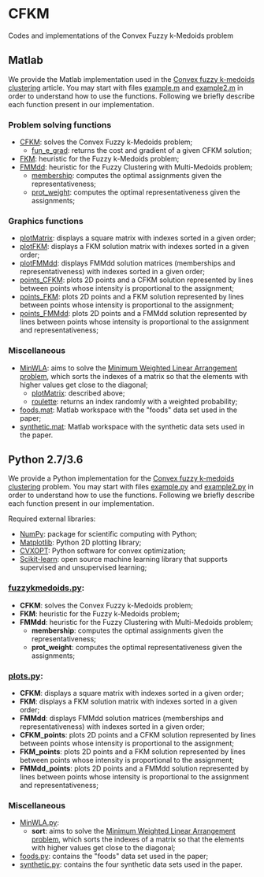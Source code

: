 # CFKM
Codes and implementations of the Convex Fuzzy k-Medoids problem

## Matlab
We provide the Matlab implementation used in the [Convex fuzzy k-medoids clustering](https://doi.org/10.1016/j.fss.2020.01.001) article. You may start with files [example.m](https://github.com/danielnopinheiro/CFKM/blob/master/matlab/example.m) and [example2.m](https://github.com/danielnopinheiro/CFKM/blob/master/matlab/example2.m) in order to understand how to use the functions. Following we briefly describe each function present in our implementation.

### Problem solving functions
* [CFKM](https://github.com/danielnopinheiro/CFKM/blob/master/matlab/CFKM.m): solves the Convex Fuzzy k-Medoids problem;
  * [fun_e_grad](https://github.com/danielnopinheiro/CFKM/blob/master/matlab/fun_e_grad.m): returns the cost and gradient of a given CFKM solution;
* [FKM](https://github.com/danielnopinheiro/CFKM/blob/master/matlab/FKM.m): heuristic for the Fuzzy k-Medoids problem;
* [FMMdd](https://github.com/danielnopinheiro/CFKM/blob/master/matlab/FMMdd.m): heuristic for the Fuzzy Clustering with Multi-Medoids problem;
  * [membership](https://github.com/danielnopinheiro/CFKM/blob/master/matlab/membership.m): computes the optimal assignments given the representativeness;
  * [prot_weight](https://github.com/danielnopinheiro/CFKM/blob/master/matlab/prot_weight.m): computes the optimal representativeness given the assignments;

### Graphics functions
* [plotMatrix](https://github.com/danielnopinheiro/CFKM/blob/master/matlab/plotMatrix.m): displays a square matrix with indexes sorted in a given order;
* [plotFKM](https://github.com/danielnopinheiro/CFKM/blob/master/matlab/plotFKM.m): displays a FKM solution matrix with indexes sorted in a given order;
* [plotFMMdd](https://github.com/danielnopinheiro/CFKM/blob/master/matlab/plotFMMdd.m): displays FMMdd solution matrices (memberships and representativeness) with indexes sorted in a given order;
* [points_CFKM](https://github.com/danielnopinheiro/CFKM/blob/master/matlab/points_CFKM.m): plots 2D points and a CFKM solution represented by lines between points whose intensity is proportional to the assignment;
* [points_FKM](https://github.com/danielnopinheiro/CFKM/blob/master/matlab/points_FKM.m): plots 2D points and a FKM solution represented by lines between points whose intensity is proportional to the assignment;
* [points_FMMdd](https://github.com/danielnopinheiro/CFKM/blob/master/matlab/points_FMMdd.m): plots 2D points and a FMMdd solution represented by lines between points whose intensity is proportional to the assignment and representativeness;

### Miscellaneous
* [MinWLA](https://github.com/danielnopinheiro/CFKM/blob/master/matlab/MinWLA.m): aims to solve the [Minimum Weighted Linear Arrangement problem](https://doi.org/10.1016/0166-218X(93)E0168-X), which sorts the indexes of a matrix so that the elements with higher values get close to the diagonal;
  * [plotMatrix](https://github.com/danielnopinheiro/CFKM/blob/master/matlab/plotMatrix.m): described above;
  * [roulette](https://github.com/danielnopinheiro/CFKM/blob/master/matlab/roulette.m): returns an index randomly with a weighted probability;
* [foods.mat](https://github.com/danielnopinheiro/CFKM/blob/master/matlab/foods.mat): Matlab workspace with the "foods" data set used in the paper;
* [synthetic.mat](https://github.com/danielnopinheiro/CFKM/blob/master/matlab/synthetic.mat): Matlab workspace with the synthetic data sets used in the paper.

## Python 2.7/3.6
We provide a Python implementation for the [Convex fuzzy k-medoids clustering](https://doi.org/10.1016/j.fss.2020.01.001) problem. You may start with files [example.py](https://github.com/danielnopinheiro/CFKM/blob/master/python/example.py) and [example2.py](https://github.com/danielnopinheiro/CFKM/blob/master/python/example2.py) in order to understand how to use the functions. Following we briefly describe each function present in our implementation.

Required external libraries:
* [NumPy](https://www.numpy.org/): package for scientific computing with Python;
* [Matplotlib](https://matplotlib.org/): Python 2D plotting library;
* [CVXOPT](https://cvxopt.org/): Python software for convex optimization;
* [Scikit-learn](https://scikit-learn.org/stable/index.html): open source machine learning library that supports supervised and unsupervised learning;

### [fuzzykmedoids.py](https://github.com/danielnopinheiro/CFKM/blob/master/python/fuzzykmedoids.py):
* **CFKM**: solves the Convex Fuzzy k-Medoids problem;
* **FKM**: heuristic for the Fuzzy k-Medoids problem;
* **FMMdd**: heuristic for the Fuzzy Clustering with Multi-Medoids problem;
  * **membership**: computes the optimal assignments given the representativeness;
  * **prot_weight**: computes the optimal representativeness given the assignments;

### [plots.py](https://github.com/danielnopinheiro/CFKM/blob/master/python/plots.py):
* **CFKM**: displays a square matrix with indexes sorted in a given order;
* **FKM**: displays a FKM solution matrix with indexes sorted in a given order;
* **FMMdd**: displays FMMdd solution matrices (memberships and representativeness) with indexes sorted in a given order;
* **CFKM_points**: plots 2D points and a CFKM solution represented by lines between points whose intensity is proportional to the assignment;
* **FKM_points**: plots 2D points and a FKM solution represented by lines between points whose intensity is proportional to the assignment;
* **FMMdd_points**: plots 2D points and a FMMdd solution represented by lines between points whose intensity is proportional to the assignment and representativeness;

### Miscellaneous
* [MinWLA.py](https://github.com/danielnopinheiro/CFKM/blob/master/python/MinWLA.py):
  * **sort**: aims to solve the [Minimum Weighted Linear Arrangement problem](https://doi.org/10.1016/0166-218X(93)E0168-X), which sorts the indexes of a matrix so that the elements with higher values get close to the diagonal;
* [foods.py](https://github.com/danielnopinheiro/CFKM/blob/master/python/foods.py): contains the "foods" data set used in the paper;
* [synthetic.py](https://github.com/danielnopinheiro/CFKM/blob/master/python/synthetic.py): contains the four synthetic data sets used in the paper.
